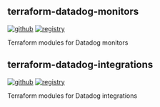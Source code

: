 ## terraform-datadog-monitors
[![github](https://img.shields.io/badge/source-github-black.svg?style=flat-square&logo=github)](https://github.com/claranet/terraform-datadog-monitors) [![registry](https://img.shields.io/badge/terraform-registry-623CE4.svg?style=flat-square&logo=terraform)](https://registry.terraform.io/modules/claranet/monitors/datadog)

Terraform modules for Datadog monitors


## terraform-datadog-integrations
[![github](https://img.shields.io/badge/source-github-black.svg?style=flat-square&logo=github)](https://github.com/claranet/terraform-datadog-integrations) [![registry](https://img.shields.io/badge/terraform-registry-623CE4.svg?style=flat-square&logo=terraform)](https://registry.terraform.io/modules/claranet/integrations/datadog)

Terraform modules for Datadog integrations

